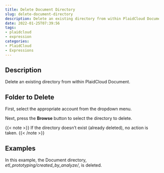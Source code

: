 ```yaml
---
title: Delete Document Directory
slug: delete-document-directory
description: Delete an existing directory from within PlaidCloud Document
date: 2022-01-25T07:39:56
tags:
- plaidcloud
- expression
categories:
- PlaidCloud
- Expressions
---
```



## Description


Delete an existing directory from within PlaidCloud Document.



## Folder to Delete


First, select the appropriate account from the dropdown menu.


Next, press the **Browse** button to select the directory to delete.


{{< note >}}
If the directory doesn’t exist (already deleted), no action is taken.
{{< /note >}}








## Examples


In this example, the Document directory, *etl\_prototyping/created\_by\_analyze/*, is deleted.

